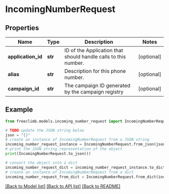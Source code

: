 # IncomingNumberRequest


## Properties

Name | Type | Description | Notes
------------ | ------------- | ------------- | -------------
**application_id** | **str** | ID of the Application that should handle calls to this number. | [optional] 
**alias** | **str** | Description for this phone number. | [optional] 
**campaign_id** | **str** | The campaign ID generated by the campaign registry | [optional] 

## Example

```python
from freeclimb.models.incoming_number_request import IncomingNumberRequest

# TODO update the JSON string below
json = "{}"
# create an instance of IncomingNumberRequest from a JSON string
incoming_number_request_instance = IncomingNumberRequest.from_json(json)
# print the JSON string representation of the object
print(IncomingNumberRequest.to_json())

# convert the object into a dict
incoming_number_request_dict = incoming_number_request_instance.to_dict()
# create an instance of IncomingNumberRequest from a dict
incoming_number_request_from_dict = IncomingNumberRequest.from_dict(incoming_number_request_dict)
```
[[Back to Model list]](../README.md#documentation-for-models) [[Back to API list]](../README.md#documentation-for-api-endpoints) [[Back to README]](../README.md)


